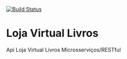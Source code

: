 [![Build Status](https://travis-ci.com/vmorando/loja-virtual-api.svg?branch=master)](https://travis-ci.com/vmorando/loja-virtual-api)
# Loja Virtual Livros
Api Loja Virtual Livros Microsserviços/RESTful
